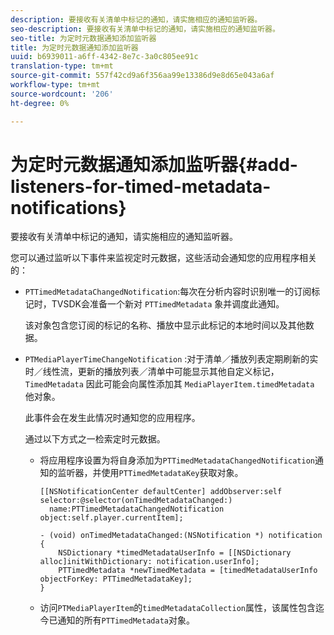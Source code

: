 ```yaml
---
description: 要接收有关清单中标记的通知，请实施相应的通知监听器。
seo-description: 要接收有关清单中标记的通知，请实施相应的通知监听器。
seo-title: 为定时元数据通知添加监听器
title: 为定时元数据通知添加监听器
uuid: b6939011-a6ff-4342-8e7c-3a0c805ee91c
translation-type: tm+mt
source-git-commit: 557f42cd9a6f356aa99e13386d9e8d65e043a6af
workflow-type: tm+mt
source-wordcount: '206'
ht-degree: 0%

---
```



# 为定时元数据通知添加监听器{#add-listeners-for-timed-metadata-notifications}

要接收有关清单中标记的通知，请实施相应的通知监听器。

您可以通过监听以下事件来监视定时元数据，这些活动会通知您的应用程序相关的：

* `PTTimedMetadataChangedNotification`:每次在分析内容时识别唯一的订阅标记时，TVSDK会准备一个新对 `PTTimedMetadata` 象并调度此通知。

   该对象包含您订阅的标记的名称、播放中显示此标记的本地时间以及其他数据。

* `PTMediaPlayerTimeChangeNotification` :对于清单／播放列表定期刷新的实时／线性流，更新的播放列表／清单中可能显示其他自定义标记， `TimedMetadata` 因此可能会向属性添加其 `MediaPlayerItem.timedMetadata` 他对象。

   此事件会在发生此情况时通知您的应用程序。

   通过以下方式之一检索定时元数据。

   * 将应用程序设置为将自身添加为`PTTimedMetadataChangedNotification`通知的监听器，并使用`PTTimedMetadataKey`获取对象。

      ```
      [[NSNotificationCenter defaultCenter] addObserver:self selector:@selector(onTimedMetadataChanged:)  
        name:PTTimedMetadataChangedNotification object:self.player.currentItem]; 
      
      - (void) onTimedMetadataChanged:(NSNotification *) notification { 
          NSDictionary *timedMetadataUserInfo = [[NSDictionary alloc]initWithDictionary: notification.userInfo]; 
          PTTimedMetadata *newTimedMetadata = [timedMetadataUserInfo objectForKey: PTTimedMetadataKey]; 
      }
      ```

   * 访问`PTMediaPlayerItem`的`timedMetadataCollection`属性，该属性包含迄今已通知的所有`PTTimedMetadata`对象。
